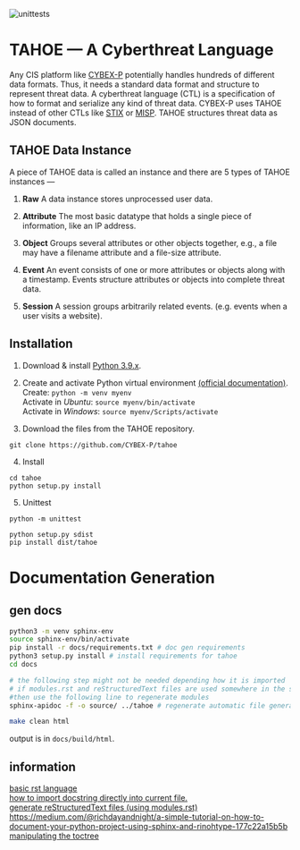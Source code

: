 ![unittests](https://github.com/CYBEX-P/tahoe/workflows/unittests/badge.svg)

# TAHOE — A Cyberthreat Language

Any CIS platform like [CYBEX-P](https://github.com/cybex-p) potentially handles hundreds of different data formats. Thus, it needs a standard data format and structure to represent threat data. A cyberthreat language (CTL) is a specification of how to format and serialize any kind of threat data. CYBEX-P uses TAHOE instead of other CTLs like [STIX](https://oasis-open.github.io/cti-documentation/) or [MISP](https://github.com/MISP/misp-rfc). TAHOE structures threat data as JSON documents.


## TAHOE Data Instance

A piece of TAHOE data is called an instance and there are 5 types of TAHOE instances —

1.  **Raw** A data instance stores unprocessed user data.

2.  **Attribute** The most basic datatype that holds a single piece of
    information, like an IP address.

3.  **Object** Groups several attributes or other objects together, e.g., a file may have a filename attribute and a file-size attribute.

4.  **Event** An event consists of one or more attributes or objects along with a timestamp. Events structure attributes or objects into complete threat data. 

5.  **Session** A session groups arbitrarily related events. (e.g. events when a user visits a website).


## Installation

1. Download & install [Python 3.9.x](https://www.python.org/downloads/).

2. Create and activate Python virtual environment [(official documentation)](https://docs.python.org/3/library/venv.html). \
Create: ```python -m venv myenv``` \
Activate in *Ubuntu*: ```source myenv/bin/activate``` \
Activate in *Windows*: ```source myenv/Scripts/activate```

3. Download the files from the TAHOE repository.
```
git clone https://github.com/CYBEX-P/tahoe
```

4. Install
```
cd tahoe
python setup.py install
```

5. Unittest
```
python -m unittest
```











```
python setup.py sdist
pip install dist/tahoe
```


# Documentation Generation


## gen docs
```bash
python3 -m venv sphinx-env
source sphinx-env/bin/activate
pip install -r docs/requirements.txt # doc gen requirements
python3 setup.py install # install requirements for tahoe
cd docs

# the following step might not be needed depending how it is imported
# if modules.rst and reStructuredText files are used somewhere in the source docs 
#then use the following line to regenerate modules
sphinx-apidoc -f -o source/ ../tahoe # regenerate automatic file generation

make clean html
```

output is in `docs/build/html`.   

## information
[basic rst language](https://www.sphinx-doc.org/en/master/usage/restructuredtext/basics.html)   
[how to import docstring directly into current file.](https://medium.com/@eikonomega/getting-started-with-sphinx-autodoc-part-1-2cebbbca5365)   
[generate reStructuredText files (using modules.rst)](https://shunsvineyard.info/2019/09/19/use-sphinx-for-python-documentation/#10-step-3-use-sphinx-apidoc-to-generate-restructuredtext-files-from-source-code)   
https://medium.com/@richdayandnight/a-simple-tutorial-on-how-to-document-your-python-project-using-sphinx-and-rinohtype-177c22a15b5b   
[manipulating the toctree](https://www.sphinx-doc.org/en/1.2/markup/toctree.html)   
